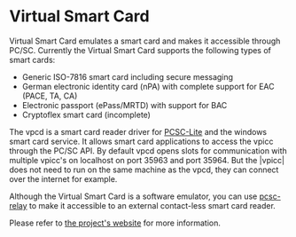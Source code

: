 # Virtual Smart Card

Virtual Smart Card emulates a smart card and makes it accessible through PC/SC.
Currently the Virtual Smart Card supports the following types of smart cards:

- Generic ISO-7816 smart card including secure messaging
- German electronic identity card (nPA) with complete support for EAC
  (PACE, TA, CA)
- Electronic passport (ePass/MRTD) with support for BAC
- Cryptoflex smart card (incomplete)
      
The vpcd is a smart card reader driver for [PCSC-Lite](http://pcsclite.alioth.debian.org/) and the windows smart
card service. It allows smart card applications to access the vpicc through
the PC/SC API.  By default vpcd opens slots for communication with multiple
vpicc's on localhost on port 35963 and port 35964. But the |vpicc| does not
need to run on the same machine as the vpcd, they can connect over the
internet for example.

Although the Virtual Smart Card is a software emulator, you can use
[pcsc-relay](http://frankmorgner.github.io/vsmartcard/pcsc-relay/README.html)
to make it accessible to an external contact-less smart card reader.

Please refer to [the project's website](http://frankmorgner.github.io/vsmartcard/virtualsmartcard/README.html) for more information.
